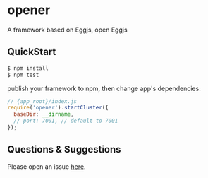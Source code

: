 # opener

A framework based on Eggjs, open Eggjs

## QuickStart

```bash
$ npm install
$ npm test
```

publish your framework to npm, then change app's dependencies:

```js
// {app_root}/index.js
require('opener').startCluster({
  baseDir: __dirname,
  // port: 7001, // default to 7001
});

```

## Questions & Suggestions

Please open an issue [here](https://github.com/eggjs/egg/issues).

